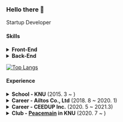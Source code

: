 ### Hello there 👋

Startup Developer

#### Skills
<details>
  <summary><strong>Front-End</strong></summary>
  
  * React JS
  * React Native
  * HTML
  * CSS
  * Styled Component
  
</details>

<details>
  <summary><strong>Back-End</strong></summary>
  
  * Express JS
  * Firebase
  * GCP
  
</details>

[![Top Langs](https://github-readme-stats.vercel.app/api/top-langs/?username=anuraghazra&layout=compact)](https://github.com/anuraghazra/github-readme-stats)

#### Experience

<details>
  <summary><strong>School - KNU</strong> (2015. 3 ~ )</summary>
  
  * Electronic Engineering
  * GPA : 3.78/4.3 (93.8/100)
  
</details>

<details>
  <summary><strong>Career - Ailtos Co., Ltd</strong> (2018. 8 ~ 2020. 1)</summary>
  
  - as Web, App Developer
  - Playpick (Front-End, Back-End)
  - Busyless (Front-End, Back-End)
  
</details>

<details>
  <summary><strong>Career - CEEDUP Inc.</strong> (2020. 5 ~ 2021.3)</summary>
  
  * as Web Service Developer
  * [CEEDUP Inc.](https://ceedup.com) (Front-End, Back-End)
  * Heritage Monitor (Front-End, Back-End)
  
</details>

<details>
  <summary><strong>Club - <a href="https://github.com/peacemain-club">Peacemain</a> in KNU</strong> (2020. 7 ~ )</summary>
  
  * as Club Leader
  
</details>

